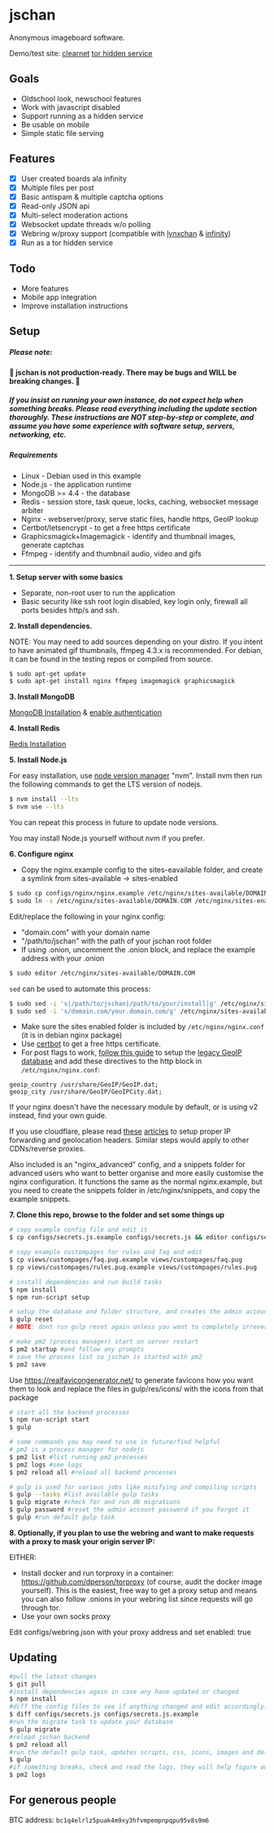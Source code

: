 # jschan
Anonymous imageboard software.

Demo/test site: [clearnet](https://fatchan.org) [tor hidden service](http://cimixezweeq64g42vl6tyhk4becxhi4ldwqq6w43u53qhwsd3s4c3lyd.onion/)

## Goals
- Oldschool look, newschool features
- Work with javascript disabled
- Support running as a hidden service
- Be usable on mobile
- Simple static file serving

## Features
- [x] User created boards ala infinity
- [x] Multiple files per post
- [x] Basic antispam & multiple captcha options
- [x] Read-only JSON api
- [x] Multi-select moderation actions
- [x] Websocket update threads w/o polling
- [x] Webring w/proxy support (compatible with [lynxchan](https://gitlab.com/alogware/LynxChanAddon-Webring) & [infinity](https://gitlab.com/Tenicu/infinityaddon-webring))
- [x] Run as a tor hidden service

## Todo
- More features
- Mobile app integration
- Improve installation instructions

## Setup
##### Please note:
#### 🚨 jschan is not production-ready. There may be bugs and WILL be breaking changes. 🚨
##### If you insist on running your own instance, do not expect help when something breaks. Please read everything including the update section thoroughly. These instructions are NOT step-by-step or complete, and assume you have some experience with software setup, servers, networking, etc.

##### Requirements
- Linux - Debian used in this example
- Node.js - the application runtime
- MongoDB >= 4.4 - the database
- Redis - session store, task queue, locks, caching, websocket message arbiter
- Nginx - webserver/proxy, serve static files, handle https, GeoIP lookup
- Certbot/letsencrypt - to get a free https certificate
- Graphicsmagick+Imagemagick - identify and thumbnail images, generate captchas
- Ffmpeg - identify and thumbnail audio, video and gifs

-----

**1. Setup server with some basics**

- Separate, non-root user to run the application
- Basic security like ssh root login disabled, key login only, firewall all ports besides http/s and ssh.

**2. Install dependencies.**

NOTE: You may need to add sources depending on your distro. If you intent to have animated gif thumbnails, ffmpeg 4.3.x is recommended. For debian, it can be found in the testing repos or compiled from source.
```bash
$ sudo apt-get update
$ sudo apt-get install nginx ffmpeg imagemagick graphicsmagick
```

**3. Install MongoDB**

[MongoDB Installation](https://docs.mongodb.com/manual/tutorial/install-mongodb-on-debian/#install-mongodb-community-edition-on-debian) & [enable authentication](https://medium.com/mongoaudit/how-to-enable-authentication-on-mongodb-b9e8a924efac)

**4. Install Redis**

[Redis Installation](https://www.digitalocean.com/community/tutorials/how-to-install-and-secure-redis-on-debian-9)

**5. Install Node.js**

For easy installation, use [node version manager](https://github.com/nvm-sh/nvm) "nvm". 
Install nvm then run the following commands to get the LTS version of nodejs.
```bash
$ nvm install --lts
$ nvm use --lts
```
You can repeat this process in future to update node versions.

You may install Node.js yourself without nvm if you prefer.

**6. Configure nginx**

- Copy the nginx.example config to the sites-eavailable folder, and create a symlink from sites-available -> sites-enabled
```bash
$ sudo cp configs/nginx/nginx.example /etc/nginx/sites-available/DOMAIN.COM
$ sudo ln -s /etc/nginx/sites-available/DOMAIN.COM /etc/nginx/sites-enabled/DOMAIN.COM
```

Edit/replace the following in your nginx config:
- "domain.com" with your domain name
- "/path/to/jschan" with the path of your jschan root folder
- If using .onion, uncomment the .onion block, and replace the example address with your .onion
```bash
$ sudo editor /etc/nginx/sites-available/DOMAIN.COM
```

`sed` can be used to automate this process:
```bash
$ sudo sed -i 's|/path/to/jschan|/path/to/your/install|g' /etc/nginx/sites-available/DOMAIN.COM
$ sudo sed -i 's/domain.com/your.domain.com/g' /etc/nginx/sites-available/DOMAIN.COM
```

- Make sure the sites enabled folder is included by `/etc/nginx/nginx.conf` (it is in debian nginx package)
- Use [certbot](https://certbot.eff.org/) to get a free https certificate.
- For post flags to work, [follow this guide](http://archive.is/2SMOb) to setup the [legacy GeoIP database](https://www.miyuru.lk/geoiplegacy) and add these directives to the http block in `/etc/nginx/nginx.conf`:
```
geoip_country /usr/share/GeoIP/GeoIP.dat;
geoip_city /usr/share/GeoIP/GeoIPCity.dat;
```
If your nginx doesn't have the necessary module by default, or is using v2 instead, find your own guide.

If you use cloudflare, please read [these](https://support.cloudflare.com/hc/en-us/articles/200170786-Restoring-original-visitor-IPs-Logging-visitor-IP-addresses-with-mod-cloudflare-) [articles](https://support.cloudflare.com/hc/en-us/articles/200168236-Configuring-Cloudflare-IP-Geolocation) to setup proper IP forwarding and geolocation headers. Similar steps would apply to other CDNs/reverse proxies.

Also included is an "nginx_advanced" config, and a snippets folder for advanced users who want to better organise and more easily customise the nginx configuration. It functions the same as the normal nginx.example, but you need to create the snippets folder in /etc/nginx/snippets, and copy the example snippets.

**7. Clone this repo, browse to the folder and set some things up**

```bash
# copy example config file and edit it
$ cp configs/secrets.js.example configs/secrets.js && editor configs/secrets.js

# copy example custompages for rules and faq and edit
$ cp views/custompages/faq.pug.example views/custompages/faq.pug
$ cp views/custompages/rules.pug.example views/custompages/rules.pug

# install dependencies and run build tasks
$ npm install
$ npm run-script setup

# setup the database and folder structure, and creates the admin account. **The (random) password will be printed in the command line.**
$ gulp reset 
# NOTE: dont run gulp reset again unless you want to completely irreversibly wipe everything

# make pm2 (process manager) start on server restart
$ pm2 startup #and follow any prompts
# save the process list so jschan is started with pm2
$ pm2 save
```

Use https://realfavicongenerator.net/ to generate favicons how you want them to look and replace the files in gulp/res/icons/ with the icons from that package

```bash
# start all the backend processes
$ npm run-script start
$ gulp

# some commands you may need to use in future/find helpful
# pm2 is a process manager for nodejs
$ pm2 list #list running pm2 processes
$ pm2 logs #see logs
$ pm2 reload all #reload all backend processes

# gulp is used for various jobs like minifying and compiling scripts
$ gulp --tasks #list available gulp tasks
$ gulp migrate #check for and run db migrations
$ gulp password #reset the admin account password if you forgot it
$ gulp #run default gulp task
```

**8. Optionally, if you plan to use the webring and want to make requests with a proxy to mask your origin server IP:**

EITHER:

- Install docker and run torproxy in a container: https://github.com/dperson/torproxy (of course, audit the docker image yourself). This is the easiest, free way to get a proxy setup and means you can also follow .onions in your webring list since requests will go through tor.
- Use your own socks proxy

Edit configs/webring.json with your proxy address and set enabled: true

## Updating

```bash
#pull the latest changes
$ git pull
#install dependencies again in case any have updated or changed
$ npm install
#diff the config files to see if anything changed and edit accordingly. OR backup your config, replace it with the fresh example, and update it with whatever settings you want to keep from your backup.
$ diff configs/secrets.js configs/secrets.js.example
#run the migrate task to update your database
$ gulp migrate
#reload jschan backend
$ pm2 reload all
#run the default gulp task, updates scripts, css, icons, images and deletes old html
$ gulp
#if something breaks, check and read the logs, they will help figure out what went wrong.
$ pm2 logs
```

## For generous people

BTC address: `bc1q4elrlz5puak4m9xy3hfvmpempnpqpu95v8s9m6`

